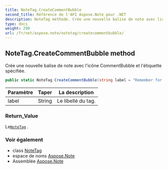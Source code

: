 ```yaml
---
title: NoteTag.CreateCommentBubble
second_title: Référence de l'API Aspose.Note pour .NET
description: NoteTag méthode. Crée une nouvelle balise de note avec licône CommentBubble et létiquette spécifiée.
type: docs
weight: 290
url: /fr/net/aspose.note/notetag/createcommentbubble/
---
```

## NoteTag.CreateCommentBubble method

Crée une nouvelle balise de note avec l'icône CommentBubble et l'étiquette spécifiée.

```csharp
public static NoteTag CreateCommentBubble(string label = "Remember for blog")
```

| Paramètre | Taper | La description |
| --- | --- | --- |
| label | String | Le libellé du tag. |

### Return_Value

Le[`NoteTag`](../) .

### Voir également

* class [NoteTag](../)
* espace de noms [Aspose.Note](../../notetag/)
* Assemblée [Aspose.Note](../../../)


